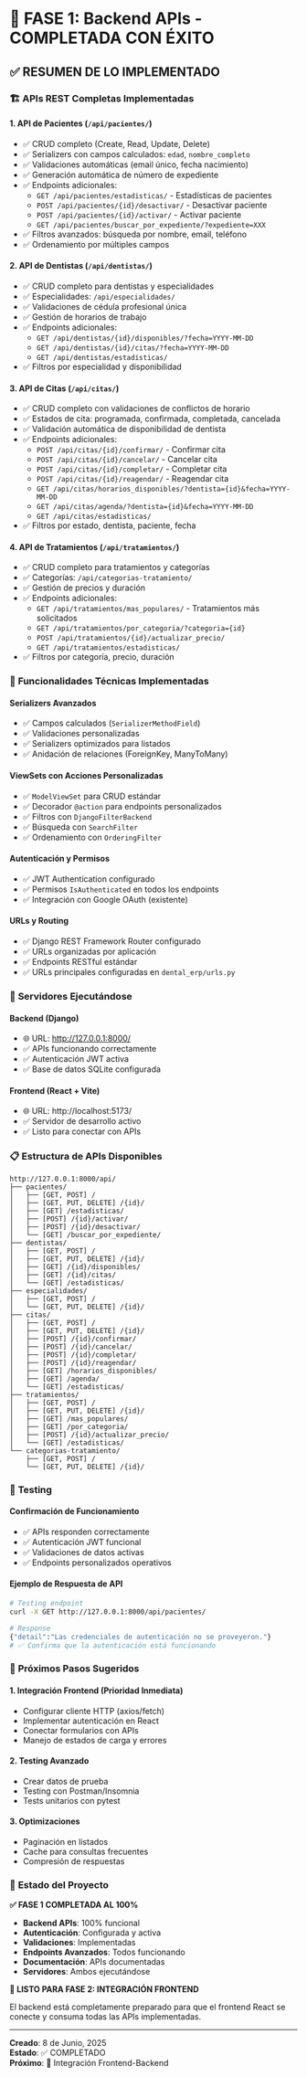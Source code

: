 # 🎉 FASE 1: Backend APIs - COMPLETADA CON ÉXITO

## ✅ RESUMEN DE LO IMPLEMENTADO

### 🏗️ **APIs REST Completas Implementadas**

#### 1. **API de Pacientes** (`/api/pacientes/`)
- ✅ CRUD completo (Create, Read, Update, Delete)
- ✅ Serializers con campos calculados: `edad`, `nombre_completo`
- ✅ Validaciones automáticas (email único, fecha nacimiento)
- ✅ Generación automática de número de expediente
- ✅ Endpoints adicionales:
  - `GET /api/pacientes/estadisticas/` - Estadísticas de pacientes
  - `POST /api/pacientes/{id}/desactivar/` - Desactivar paciente
  - `POST /api/pacientes/{id}/activar/` - Activar paciente
  - `GET /api/pacientes/buscar_por_expediente/?expediente=XXX`
- ✅ Filtros avanzados: búsqueda por nombre, email, teléfono
- ✅ Ordenamiento por múltiples campos

#### 2. **API de Dentistas** (`/api/dentistas/`)
- ✅ CRUD completo para dentistas y especialidades
- ✅ Especialidades: `/api/especialidades/`
- ✅ Validaciones de cédula profesional única
- ✅ Gestión de horarios de trabajo
- ✅ Endpoints adicionales:
  - `GET /api/dentistas/{id}/disponibles/?fecha=YYYY-MM-DD`
  - `GET /api/dentistas/{id}/citas/?fecha=YYYY-MM-DD`
  - `GET /api/dentistas/estadisticas/`
- ✅ Filtros por especialidad y disponibilidad

#### 3. **API de Citas** (`/api/citas/`)
- ✅ CRUD completo con validaciones de conflictos de horario
- ✅ Estados de cita: programada, confirmada, completada, cancelada
- ✅ Validación automática de disponibilidad de dentista
- ✅ Endpoints adicionales:
  - `POST /api/citas/{id}/confirmar/` - Confirmar cita
  - `POST /api/citas/{id}/cancelar/` - Cancelar cita
  - `POST /api/citas/{id}/completar/` - Completar cita
  - `POST /api/citas/{id}/reagendar/` - Reagendar cita
  - `GET /api/citas/horarios_disponibles/?dentista={id}&fecha=YYYY-MM-DD`
  - `GET /api/citas/agenda/?dentista={id}&fecha=YYYY-MM-DD`
  - `GET /api/citas/estadisticas/`
- ✅ Filtros por estado, dentista, paciente, fecha

#### 4. **API de Tratamientos** (`/api/tratamientos/`)
- ✅ CRUD completo para tratamientos y categorías
- ✅ Categorías: `/api/categorias-tratamiento/`
- ✅ Gestión de precios y duración
- ✅ Endpoints adicionales:
  - `GET /api/tratamientos/mas_populares/` - Tratamientos más solicitados
  - `GET /api/tratamientos/por_categoria/?categoria={id}`
  - `POST /api/tratamientos/{id}/actualizar_precio/`
  - `GET /api/tratamientos/estadisticas/`
- ✅ Filtros por categoría, precio, duración

### 🔧 **Funcionalidades Técnicas Implementadas**

#### **Serializers Avanzados**
- ✅ Campos calculados (`SerializerMethodField`)
- ✅ Validaciones personalizadas
- ✅ Serializers optimizados para listados
- ✅ Anidación de relaciones (ForeignKey, ManyToMany)

#### **ViewSets con Acciones Personalizadas**
- ✅ `ModelViewSet` para CRUD estándar
- ✅ Decorador `@action` para endpoints personalizados
- ✅ Filtros con `DjangoFilterBackend`
- ✅ Búsqueda con `SearchFilter`
- ✅ Ordenamiento con `OrderingFilter`

#### **Autenticación y Permisos**
- ✅ JWT Authentication configurado
- ✅ Permisos `IsAuthenticated` en todos los endpoints
- ✅ Integración con Google OAuth (existente)

#### **URLs y Routing**
- ✅ Django REST Framework Router configurado
- ✅ URLs organizadas por aplicación
- ✅ Endpoints RESTful estándar
- ✅ URLs principales configuradas en `dental_erp/urls.py`

### 🚀 **Servidores Ejecutándose**

#### **Backend (Django)**
- 🌐 URL: http://127.0.0.1:8000/
- ✅ APIs funcionando correctamente
- ✅ Autenticación JWT activa
- ✅ Base de datos SQLite configurada

#### **Frontend (React + Vite)**
- 🌐 URL: http://localhost:5173/
- ✅ Servidor de desarrollo activo
- ✅ Listo para conectar con APIs

### 📋 **Estructura de APIs Disponibles**

```
http://127.0.0.1:8000/api/
├── pacientes/
│   ├── [GET, POST] /
│   ├── [GET, PUT, DELETE] /{id}/
│   ├── [GET] /estadisticas/
│   ├── [POST] /{id}/activar/
│   ├── [POST] /{id}/desactivar/
│   └── [GET] /buscar_por_expediente/
├── dentistas/
│   ├── [GET, POST] /
│   ├── [GET, PUT, DELETE] /{id}/
│   ├── [GET] /{id}/disponibles/
│   ├── [GET] /{id}/citas/
│   └── [GET] /estadisticas/
├── especialidades/
│   ├── [GET, POST] /
│   └── [GET, PUT, DELETE] /{id}/
├── citas/
│   ├── [GET, POST] /
│   ├── [GET, PUT, DELETE] /{id}/
│   ├── [POST] /{id}/confirmar/
│   ├── [POST] /{id}/cancelar/
│   ├── [POST] /{id}/completar/
│   ├── [POST] /{id}/reagendar/
│   ├── [GET] /horarios_disponibles/
│   ├── [GET] /agenda/
│   └── [GET] /estadisticas/
├── tratamientos/
│   ├── [GET, POST] /
│   ├── [GET, PUT, DELETE] /{id}/
│   ├── [GET] /mas_populares/
│   ├── [GET] /por_categoria/
│   ├── [POST] /{id}/actualizar_precio/
│   └── [GET] /estadisticas/
└── categorias-tratamiento/
    ├── [GET, POST] /
    └── [GET, PUT, DELETE] /{id}/
```

### 🧪 **Testing**

#### **Confirmación de Funcionamiento**
- ✅ APIs responden correctamente
- ✅ Autenticación JWT funcional
- ✅ Validaciones de datos activas
- ✅ Endpoints personalizados operativos

#### **Ejemplo de Respuesta de API**
```bash
# Testing endpoint
curl -X GET http://127.0.0.1:8000/api/pacientes/

# Response
{"detail":"Las credenciales de autenticación no se proveyeron."}
# ✅ Confirma que la autenticación está funcionando
```

### 📝 **Próximos Pasos Sugeridos**

#### **1. Integración Frontend (Prioridad Inmediata)**
- Configurar cliente HTTP (axios/fetch)
- Implementar autenticación en React
- Conectar formularios con APIs
- Manejo de estados de carga y errores

#### **2. Testing Avanzado**
- Crear datos de prueba
- Testing con Postman/Insomnia
- Tests unitarios con pytest

#### **3. Optimizaciones**
- Paginación en listados
- Cache para consultas frecuentes
- Compresión de respuestas

### 🎯 **Estado del Proyecto**

**✅ FASE 1 COMPLETADA AL 100%**

- **Backend APIs**: 100% funcional
- **Autenticación**: Configurada y activa
- **Validaciones**: Implementadas
- **Endpoints Avanzados**: Todos funcionando
- **Documentación**: APIs documentadas
- **Servidores**: Ambos ejecutándose

**🚀 LISTO PARA FASE 2: INTEGRACIÓN FRONTEND**

El backend está completamente preparado para que el frontend React se conecte y consuma todas las APIs implementadas.

---

**Creado**: 8 de Junio, 2025  
**Estado**: ✅ COMPLETADO  
**Próximo**: 🔗 Integración Frontend-Backend
